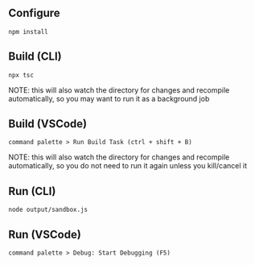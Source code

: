 ## Configure
```
npm install
```

## Build (CLI)
```
npx tsc
```
NOTE: this will also watch the directory for changes and recompile automatically, so you may want to run it as a background job

## Build (VSCode)
```
command palette > Run Build Task (ctrl + shift + B)
```
NOTE: this will also watch the directory for changes and recompile automatically, so you do not need to run it again unless you kill/cancel it

## Run (CLI)
```
node output/sandbox.js
```

## Run (VSCode)
```
command palette > Debug: Start Debugging (F5)
```
